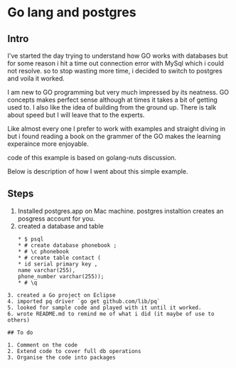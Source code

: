 # Go lang and postgres 


## Intro 

I've started the day trying to understand how GO works with databases but for some reason i hit a time out connection error with MySql which i could not resolve. so to stop wasting more time, i decided to switch to postgres and voila it worked.

I am new to GO programming but very much impressed by its neatness. GO concepts makes perfect sense although at times it takes a bit of getting used to. I also like the idea of building from the ground up. There is talk about speed but I will leave that to the experts. 

Like almost every one I prefer to work with examples and straight diving in but i found reading a book on the grammer of the GO makes the learning experaince  more enjoyable.

code of this example is based on golang-nuts discussion. 

Below is description of how I went about this simple example.

 
## Steps  

 1. Installed postgres.app on Mac machine.  postgres instaltion  creates an posgress account for you.  
 2. created a  database and table
	```
	* $ psql
	* # create database phonebook ;
	* # \c phonebook
	* # create table contact (
   	* id serial primary key ,
   	name varchar(255),
   	phone_number varchar(255));
	* # \q
   ```
  3. created a Go project on Eclipse 
  4. imported pq driver `go get github.com/lib/pq`
  5. looked for sample code and played with it until it worked.
  6. wrote README.md to remind me of what i did (it maybe of use to others)
   
## To do 

  1. Comment on the code
  2. Extend code to cover full db operations 
  3. Organise the code into packages      
  
  
  